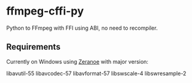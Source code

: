 ffmpeg-cffi-py
==============

Python to FFmpeg with FFI using ABI, no need to recompiler.

Requirements
------------

Currently on Windows using [Zeranoe](http://ffmpeg.zeranoe.com/builds/) with
major version:

libavutil-55
libavcodec-57
libavformat-57
libswscale-4
libswresample-2